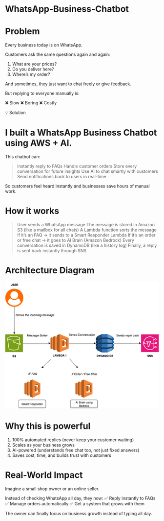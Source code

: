 # WhatsApp-Business-Chatbot

# Problem

Every business today is on WhatsApp.

Customers ask the same questions again and again:

1. What are your prices?
2. Do you deliver here?
3. Where’s my order?

And sometimes, they just want to chat freely or give feedback.

But replying to everyone manually is:

❌ Slow
❌ Boring
❌ Costly

💡 Solution

# I built a WhatsApp Business Chatbot using AWS + AI.

This chatbot can:

> Instantly reply to FAQs
> Handle customer orders
> Store every conversation for future insights
> Use AI to chat smartly with customers
> Send notifications back to users in real-time

So customers feel heard instantly and businesses save hours of manual work.

# How it works

> User sends a WhatsApp message
> The message is stored in Amazon S3 (like a mailbox for all chats)
> A Lambda function sorts the message
> If it’s an FAQ → it sends to a Smart Responder Lambda
> If it’s an order or free chat → it goes to AI Brain (Amazon Bedrock)
> Every conversation is saved in DynamoDB (like a history log)
> Finally, a reply is sent back instantly through SNS

# Architecture Diagram

![Architecture](WhatsApp%20Business%20Chatbot-architecture.png) 

# Why this is powerful

1. 100% automated replies (never keep your customer waiting)
2. Scales as your business grows
3. AI-powered (understands free chat too, not just fixed answers)
4. Saves cost, time, and builds trust with customers

# Real-World Impact

Imagine a small shop owner or an online seller.

Instead of checking WhatsApp all day, they now:
✅ Reply instantly to FAQs
✅ Manage orders automatically
✅ Get a system that grows with them

The owner can finally focus on business growth instead of typing all day.
